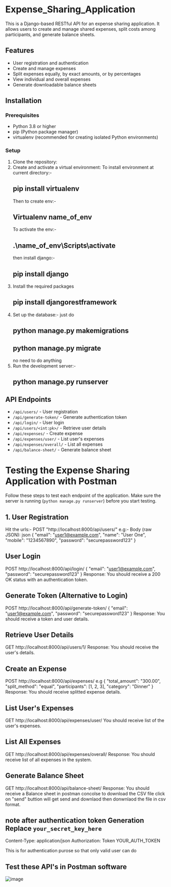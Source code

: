 # Expense_Sharing_Application
This is a Django-based RESTful API for an expense sharing application. It allows users to create and manage shared expenses, split costs among participants, and generate balance sheets.
## Features
- User registration and authentication
- Create and manage expenses
- Split expenses equally, by exact amounts, or by percentages
- View individual and overall expenses
- Generate downloadable balance sheets

## Installation
### Prerequisites

- Python 3.8 or higher
- pip (Python package manager)
- virtualenv (recommended for creating isolated Python environments)

### Setup
1. Clone the repository:
2. Create and activate a virtual environment:
   To install environment at current directory:-
   ## pip install virtualenv
   Then to create env:- 
   ## Virtualenv  name_of_env
   To activate the env:-
   ## .\name_of_env\Scripts\activate
	then install django:-
   ## pip install django
3. Install the required packages
   ## pip install djangorestframework
4. Set up the database:-
   just do
    ## python manage.py makemigrations
    ## python manage.py migrate
   no need to do anything
6. Run the development server:-
   ## python manage.py runserver

## API Endpoints

- `/api/users/` - User registration
- `/api/generate-token/` - Generate authentication token
- `/api/login/` - User login
- `/api/users/<int:pk>/` - Retrieve user details
- `/api/expenses/` - Create expense
- `/api/expenses/user/` - List user's expenses
- `/api/expenses/overall/` - List all expenses
- `/api/balance-sheet/` - Generate balance sheet


# Testing the Expense Sharing Application with Postman
Follow these steps to test each endpoint of the application. Make sure the server is running (`python manage.py runserver`) before you start testing.
## 1. User Registration
Hit the urls:- POST "http://localhost:8000/api/users/"
e.g:-
Body (raw JSON):
json
{
    "email": "user1@example.com",
    "name": "User One",
    "mobile": "1234567890",
    "password": "securepassword123"
}
## User Login
POST http://localhost:8000/api/login/
{
    "email": "user1@example.com",
    "password": "securepassword123"
}
Response: You should receive a 200 OK status with an authentication token.

## Generate Token (Alternative to Login)
POST http://localhost:8000/api/generate-token/
{
    "email": "user1@example.com",
    "password": "securepassword123"
}
Response: You should receive a token and user details.

## Retrieve User Details
GET http://localhost:8000/api/users/1/
Response: You should receive the user's details.

## Create an Expense
POST http://localhost:8000/api/expenses/
e.g
{
    "total_amount": "300.00",
    "split_method": "equal",
    "participants": [1, 2, 3],
    "category": "Dinner"
}
Response: You should receive splitted expense details.

## List User's Expenses
GET http://localhost:8000/api/expenses/user/
You should receive list of the user's expenses.

## List All Expenses
GET http://localhost:8000/api/expenses/overall/
Response: You should receive list of all expenses in the system.

## Generate Balance Sheet
GET http://localhost:8000/api/balance-sheet/
Response: You should receive a Balance sheet in postman concolse to download the CSV file click on "send" buttion will get send and downlaod then donwnlaod the file in csv format.



## note after authentication token Generation Replace `your_secret_key_here`
Content-Type: application/json
Authorization: Token YOUR_AUTH_TOKEN

This is for authentication purose so that only valid user can do 
## Test these API's in Postman software
![image](https://github.com/user-attachments/assets/a9cf2f48-709d-421b-8315-caa8f2fe1fe7)


  


   


   
